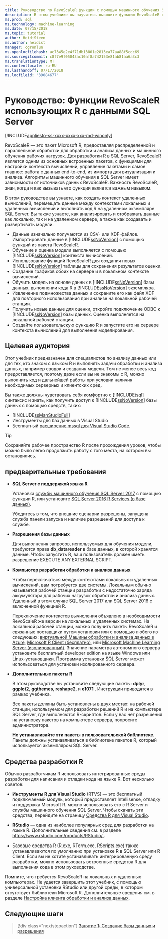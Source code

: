 ```yaml
---
title: Руководство по RevoScaleR функции с помощью машинного обучения SQL Server | Документация Майкрософт
description: В этом учебнике вы научитесь вызовите функцию RevoScaleR в машинного обучения SQL Server с помощью R поддерживаются включена.
ms.prod: sql
ms.technology: machine-learning
ms.date: 07/15/2018
ms.topic: tutorial
author: HeidiSteen
ms.author: heidist
manager: cgronlun
ms.openlocfilehash: ac7345e2e4f71db13801e2813ea77aa88f5cdc69
ms.sourcegitcommit: c8f7e9f05043ac10af8a742153e81ab81aa6a3c3
ms.translationtype: MT
ms.contentlocale: ru-RU
ms.lasthandoff: 07/17/2018
ms.locfileid: "39084677"
---
```

# <a name="tutorial-use-revoscaler-r-functions-with-sql-server-data"></a>Руководство: Функции RevoScaleR использующих R с данными SQL Server
[!INCLUDE[appliesto-ss-xxxx-xxxx-xxx-md-winonly](../../includes/appliesto-ss-xxxx-xxxx-xxx-md-winonly.md)]

RevoScaleR — это пакет Microsoft R, предоставляя распределенной и параллельной обработки для обработки и анализа данных и машинного обучения рабочих нагрузок. Для разработки R в SQL Server, RevoScaleR является одним из основных встроенных пакетов, с функциями для настройки контекста вычислений, управление пакетами и самое главное: работа с данных end-to-end, из импорта для визуализации и анализа. Алгоритмы машинного обучения в SQL Server имеет зависимости от источников данных RevoScaleR. Важность RevoScaleR, зная, когда и как вызывать его функции является важным навыком. 

В этом руководстве вы узнаете, как создать контекст удаленных вычислений, перемещать данные между контекстами локальных и удаленных вычислений и выполнять код R на удаленном экземпляре SQL Server. Вы также узнаете, как анализировать и отображать данные как локально, так и на удаленном сервере, а также как создавать и развертывать модели.

+ Данные изначально получаются из CSV- или XDF-файлов. Импортировать данные в [!INCLUDE[ssNoVersion](../../includes/ssnoversion-md.md)] с помощью функций из пакета RevoScaleR.
+ Обучение и оценка модели выполняется с помощью [!INCLUDE[ssNoVersion](../../includes/ssnoversion-md.md)] контекста вычислений. 
+ Использование функций RevoScaleR для создания новых [!INCLUDE[ssNoVersion](../../includes/ssnoversion-md.md)] таблицы для сохранения результатов оценки.
+ Создание графиков обоих на сервере и в локальном контексте вычислений.
+ Обучить модель на основе данных в [!INCLUDE[ssNoVersion](../../includes/ssnoversion-md.md)] базы данных, выполнении кода R в [!INCLUDE[ssNoVersion](../../includes/ssnoversion-md.md)] экземпляра.
+ Извлечение подмножества данных и сохраните его как файл XDF для повторного использования при анализе на локальной рабочей станции.
+ Получить новые данные для оценки, откройте подключение ODBC к [!INCLUDE[ssNoVersion](../../includes/ssnoversion-md.md)] базы данных. Оценка выполняется на локальной рабочей станции.
+ Создайте пользовательскую функцию R и запустите его на сервере контекста вычислений для выполнения моделирования.

## <a name="target-audience"></a>Целевая аудитория

Этот учебник предназначен для специалистов по анализу данных или для тех, кто знаком с языком R и выполнять задачи обработки и анализа данных, например сводок и создания модели. Тем не менее весь код предоставляется, поэтому даже если вы не знакомы с R, можно выполнить код и дальнейшей работы при условии наличия необходимых серверных и клиентских сред.

Вы также должны чувствовать себя комфортно с [!INCLUDE[tsql](../../includes/tsql-md.md)] синтаксис и знать, как получить доступ к [!INCLUDE[ssNoVersion](../../includes/ssnoversion-md.md)] базы данных с помощью средств, таких:

+ [!INCLUDE[ssManStudioFull](../../includes/ssmanstudiofull-md.md)] 
+ Инструменты для баз данных в Visual Studio 
+ Бесплатный [расширение mssql для Visual Studio Code](https://docs.microsoft.com/sql/linux/sql-server-linux-develop-use-vscode).
  
> [!TIP]
> Сохраняйте рабочее пространство R после прохождения уроков, чтобы можно было легко продолжить работу с того места, на котором вы остановились.

## <a name="prerequisites"></a>предварительные требования

- **SQL Server с поддержкой языка R**
  
    Установка [службы машинного обучения SQL Server 2017](../install/sql-machine-learning-services-windows-install.md) с помощью функции R, или установите [SQL Server 2016 R Services (в базе данных)](../install/sql-r-services-windows-install.md).

    Убедитесь в том, что внешние сценарии разрешены, запущена служба панели запуска и наличие разрешений для доступа к службе.
  
-  **Разрешения базы данных**
  
    Для выполнения запросов, используемых для обучения модели, требуются права **db_datareader** в базе данных, в которой хранятся данные. Чтобы запустить R, ваш пользователь должен иметь разрешение EXECUTE ANY EXTERNAL SCRIPT.

-   **Компьютер разработки обработки и анализа данных**
  
    Чтобы переключаться между контекстами локальных и удаленных вычислений, вам потребуется две системы. Локальным обычно называется рабочей станции разработки с недостаточно заряда аккумулятора для рабочих нагрузок обработки и анализа данных. Удаленный в этом случае SQL Server 2017 или SQL Server 2016 с включенной функцией R. 
    
    Переключение контекстов вычисления объявлено в необходимости RevoScaleR же версии на локальных и удаленных системах. На локальной рабочей станции, можно получить пакеты RevoScaleR и связанные поставщики путем установки или с помощью любого из следующих: [виртуальной Машины обработки и анализа данных в Azure](https://docs.microsoft.com/azure/machine-learning/data-science-virtual-machine/overview), [Microsoft R Client (бесплатно)](https://docs.microsoft.com/en-us/machine-learning-server/r-client/what-is-microsoft-r-client), или [ Microsoft Machine Learning Server (изолированный)](https://docs.microsoft.com/machine-learning-server/install/machine-learning-server-install). Значение параметра автономного сервера установите бесплатный developer edition на языке Windows или Linux-установщики. Программа установки SQL Server может использоваться для установки изолированного сервера.
      
-   **Дополнительные пакеты R**
  
    В этом руководстве вы установите следующие пакеты: **dplyr**, **ggplot2**, **ggthemes**, **reshape2**, и **e1071** . Инструкции приводятся в рамках учебника.
  
    Все пакеты должны быть установлены в двух местах: на рабочей станции, используемом для разработки решений R и на компьютере SQL Server, где выполняются R-скриптов. Если у вас нет разрешения на установку пакетов на компьютере сервера, попросите администратора. 
    
    **Не устанавливайте эти пакеты в пользовательской библиотеке.** Пакеты должны устанавливаться в библиотеке пакетов R, который используется экземпляром SQL Server.

## <a name="r-development-tools"></a>Средства разработки R

Обычно разработчикам R использовать интегрированные среды разработки для написания и отладки кода на языке R. Вот несколько советов:

- **Инструменты R для Visual Studio** (RTVS) — это бесплатный подключаемый модуль, который предоставляет Intellisense, отладку и поддержка Microsoft R. можно использовать его с R Server и службы машинного обучения SQL Server. Чтобы скачать эти средства, перейдите на страницу [Средства R для Visual Studio](https://www.visualstudio.com/vs/rtvs/).

- **RStudio** — одна из наиболее популярных сред для разработки на языке R. Дополнительные сведения см. в разделе [ https://www.rstudio.com/products/RStudio/ ](https://www.rstudio.com/products/RStudio/).

- Базовые средства R (R.exe, RTerm.exe, RScripts.exe) также устанавливаются по умолчанию при установке R в SQL Server или R Client. Если вы не хотите устанавливать интегрированную среду разработки, можно использовать встроенные средства R для выполнения кода в этом руководстве.

Помните, что требуется RevoScaleR на локальных и удаленных компьютерах. Не удается завершить этот учебник, с помощью универсальной установки RStudio или другой среды, в котором отсутствует библиотеки Microsoft R. Дополнительные сведения см. в разделе [Настройка клиента обработки и анализа данных](../r/set-up-a-data-science-client.md).

## <a name="next-steps"></a>Следующие шаги

> [!div class="nextstepaction"]
> [Занятие 1: Создание базы данных и разрешения](deepdive-work-with-sql-server-data-using-r.md)

